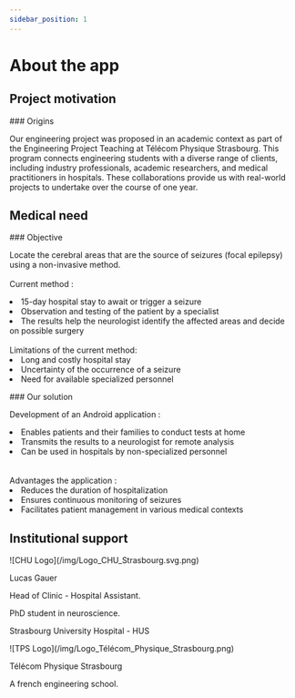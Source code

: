 ```yaml
---
sidebar_position: 1
---
```


# About the app

## Project motivation

<div style={{ backgroundColor: '#97ebc9', padding: '1rem 1.5rem', borderRadius: '1.5rem', color: '#2b4765'}}>
### Origins

Our engineering project was proposed in an academic context as part of the Engineering Project Teaching at Télécom Physique Strasbourg. This program connects engineering students with a diverse range of clients, including industry professionals, academic researchers, and medical practitioners in hospitals. These collaborations provide us with real-world projects to undertake over the course of one year.

</div>

## Medical need

<div style={{
  display: 'flex',
  flexWrap: 'wrap',
  justifyContent: 'space-between',
  gap: '1rem',
  marginBottom: '1rem'
}}>

  <div style={{
    backgroundColor: '#2b4765',
    padding: '1rem 1.5rem',
    borderRadius: '1.5rem',
    width: '100%',
    flex: '1 1 300px',
    boxSizing: 'border-box',
    color: 'white'
  }}>
    ### Objective
    <p>
    Locate the cerebral areas that are the source of seizures (focal epilepsy) using a non-invasive method.<br/><br/>
    Current method : 
    <li>15-day hospital stay to await or trigger a seizure</li>
    <li>Observation and testing of the patient by a specialist</li>
    <li>The results help the neurologist identify the affected areas and decide on possible surgery</li><br/>
    Limitations of the current method:
    <li>Long and costly hospital stay</li>
    <li>Uncertainty of the occurrence of a seizure</li>
    <li>Need for available specialized personnel</li>
    </p>
  </div>

  <div style={{
    backgroundColor: '#e1f7f4',
    padding: '1rem 1.5rem',
    borderRadius: '1.5rem',
    width: '100%',
    flex: '1 1 300px',
    boxSizing: 'border-box',
    color: '#2b4765'
  }}>
    ### Our solution
    <p>
    Development of an Android application : <br/>
    <li>Enables patients and their families to conduct tests at home</li>
    <li>Transmits the results to a neurologist for remote analysis</li>
    <li>Can be used in hospitals by non-specialized personnel</li>
    <br/><br/>
    Advantages the application :
    <li>Reduces the duration of hospitalization</li>
    <li>Ensures continuous monitoring of seizures</li>
    <li>Facilitates patient management in various medical contexts</li>
        </p>
  </div>

</div>

## Institutional support

<div style={{ backgroundColor: '#e1f7f4', padding: '1rem 1.5rem', borderRadius: '1.5rem', color: '#2b4765' }}>
  
  <div style={{ display: 'flex', alignItems: 'center', flexWrap: 'wrap', gap: '1rem' }}>
    <div style={{
      flex: '1 1 120px', 
      maxWidth: '150px', 
      display: 'flex', 
      justifyContent: 'center',
    }}>
      ![CHU Logo](/img/Logo_CHU_Strasbourg.svg.png)
    </div>
    <div style={{ flex: '1 1 auto' }}>
      <p style={{ margin: 0 }}>Lucas Gauer</p>
      <p style={{ margin: 0 }}>Head of Clinic - Hospital Assistant.</p>
      <p style={{ margin: 0 }}>PhD student in neuroscience.</p>
      <p style={{ margin: 0 }}>Strasbourg University Hospital - HUS</p>
    </div>
  </div>

  <div style={{ display: 'flex', alignItems: 'center', flexWrap: 'wrap', gap: '1rem', marginTop: '2rem' }}>
    <div style={{
      flex: '1 1 150px', 
      maxWidth: '250px', 
      display: 'flex', 
      justifyContent: 'center',
    }}>
      ![TPS Logo](/img/Logo_Télécom_Physique_Strasbourg.png)
    </div>
    <div style={{ flex: '1 1 auto' }}>
      <p style={{ margin: 0 }}>Télécom Physique Strasbourg</p>
      <p style={{ margin: 0 }}>A french engineering school.</p>
    </div>
  </div>

</div>
